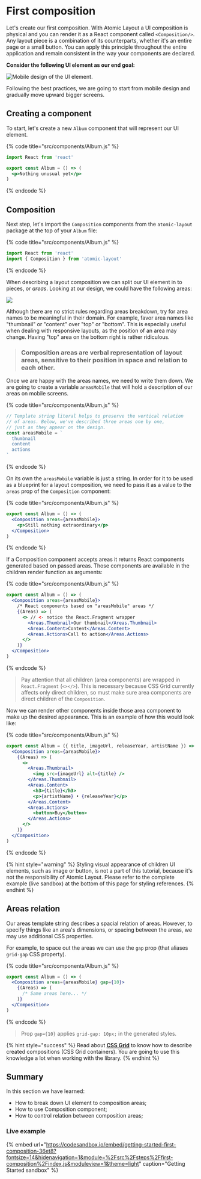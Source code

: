 # First composition

Let's create our first composition. With Atomic Layout a UI composition is physical and you can render it as a React component called `<Composition/>`. Any layout piece is a combination of its counterparts, whether it's an entire page or a small button. You can apply this principle throughout the entire application and remain consistent in the way your components are declared.

**Consider the following UI element as our end goal:**

![Mobile design of the UI element.](../.gitbook/assets/docs-getting-started-mobile.svg)

Following the best practices, we are going to start from mobile design and gradually move upward bigger screens.

## Creating a component

To start, let's create a new `Album` component that will represent our UI element.

{% code title="src/components/Album.js" %}
```jsx
import React from 'react'

export const Album = () => (
  <p>Nothing unusual yet</p>
)
```
{% endcode %}

## Composition

Next step, let's import the `Composition` components from the `atomic-layout` package at the top of your `Album` file:

{% code title="src/components/Album.js" %}
```jsx
import React from 'react'
import { Composition } from 'atomic-layout'
```
{% endcode %}

When describing a layout composition we can split our UI element in to pieces, or _areas_. Looking at our design, we could have the following areas:

![](../.gitbook/assets/docs-getting-started-areas.svg)

Although there are no strict rules regarding areas breakdown, try for area names to be meaningful in their domain. For example, favor area names like "thumbnail" or "content" over "top" or "bottom". This is especially useful when dealing with responsive layouts, as the position of an area may change. Having "top" area on the bottom right is rather ridiculous.

> ### Composition areas are verbal representation of layout areas, sensitive to their position in space and relation to each other.

Once we are happy with the areas names, we need to write them down. We are going to create a variable `areasMobile` that will hold a description of our areas on mobile screens.

{% code title="src/components/Album.js" %}
```jsx
// Template string literal helps to preserve the vertical relation
// of areas. Below, we've described three areas one by one,
// just as they appear on the design.
const areasMobile = `
  thumbnail
  content
  actions
`
```
{% endcode %}

On its own the `areasMobile` variable is just a string. In order for it to be used as a blueprint for a layout composition, we need to pass it as a value to the `areas` prop of the `Composition` component:

{% code title="src/components/Album.js" %}
```jsx
export const Album = () => (
  <Composition areas={areasMobile}>
    <p>Still nothing extraordinary</p>
  </Composition>
)
```
{% endcode %}

If a Composition component accepts areas it returns React components generated based on passed areas. Those components are available in the children render function as arguments:

{% code title="src/components/Album.js" %}
```jsx
export const Album = () => (
  <Composition areas={areasMobile}>
    /* React components based on "areasMobile" areas */
    {(Areas) => (
      <> // <- notice the React.Fragment wrapper
        <Areas.Thumbnail>Our thumbnail</Areas.Thumbnail>
        <Areas.Content>Content</Areas.Content>
        <Areas.Actions>Call to action</Areas.Actions>
      </>
    )}
  </Composition>
)
```
{% endcode %}

> Pay attention that all children \(area components\) are wrapped in `React.Fragment` \(`<></>`\). This is necessary because CSS Grid currently affects only direct children, so must make sure area components are direct children of the `Composition`.

Now we can render other components inside those area component to make up the desired appearance. This is an example of how this would look like:

{% code title="src/components/Album.js" %}
```jsx
export const Album = ({ title, imageUrl, releaseYear, artistName }) => (
  <Composition areas={areasMobile}>
    {(Areas) => (
      <>
        <Areas.Thumbnail>
          <img src={imageUrl} alt={title} />
        </Areas.Thumbnail>
        <Areas.Content>
          <h3>{title}</h3>
          <p>{artistName} • {releaseYear}</p>
        </Areas.Content>
        <Areas.Actions>
          <button>Buy</button>
        </Areas.Actions>
      </>
    )}
  </Composition>
)
```
{% endcode %}

{% hint style="warning" %}
Styling visual appearance of children UI elements, such as image or button, is not a part of this tutorial, because it's not the responsibility of Atomic Layout. Please refer to the complete example \(live sandbox\) at the bottom of this page for styling references.
{% endhint %}

## Areas relation

Our areas template string describes a spacial relation of areas. However, to specify things like an area's dimensions, or spacing between the areas, we may use additional CSS properties.

For example, to space out the areas we can use the `gap` prop \(that aliases `grid-gap` CSS property\).

{% code title="src/components/Album.js" %}
```jsx
export const Album = () => (
  <Composition areas={areasMobile} gap={10}>
    {(Areas) => (
      /* Same areas here... */
    )}
  </Composition>
)
```
{% endcode %}

> Prop `gap={10}` applies `grid-gap: 10px;` in the generated styles.

{% hint style="success" %}
Read about [**CSS Grid**](https://developer.mozilla.org/en-US/docs/Web/CSS/grid) to know how to describe created compositions \(CSS Grid containers\). You are going to use this knowledge a lot when working with the library.
{% endhint %}

## Summary

In this section we have learned:

* How to break down UI element to composition areas;
* How to use Composition component;
* How to control relation between composition areas;

### Live example

{% embed url="https://codesandbox.io/embed/getting-started-first-composition-36et8?fontsize=14&hidenavigation=1&module=%2Fsrc%2Fsteps%2Ffirst-composition%2Findex.js&moduleview=1&theme=light" caption="Getting Started sandbox" %}

